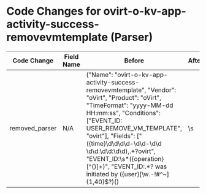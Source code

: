 # Code Changes for ovirt-o-kv-app-activity-success-removevmtemplate (Parser)

| Code Change | Field Name | Before | After |
|-------------|------------|--------|-------|
| removed_parser | N/A | {"Name": "ovirt-o-kv-app-activity-success-removevmtemplate", "Vendor": "oVirt", "Product": "oVirt", "TimeFormat": "yyyy-MM-dd HH:mm:ss", "Conditions": ["EVENT_ID: USER_REMOVE_VM_TEMPLATE", "ovirt"], "Fields": ["({time}\d\d\d\d-\d\d-\d\d \d\d:\d\d:\d\d),.+?ovirt", "EVENT_ID:\s*({operation}[^\(\)]+)", "EVENT_ID:.*? was initiated by ({user}[\w\.\-\!\#\^\~]{1,40}\$?)(\)|\s|\.\s|\.$)", "({app}ovirt)"], "ParserVersion": "v1.0.0"} | N/A |
